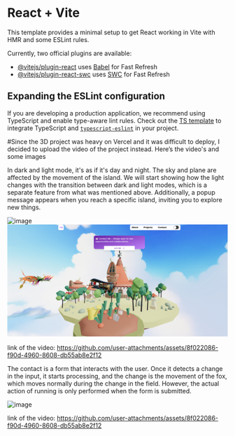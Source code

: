 # React + Vite

This template provides a minimal setup to get React working in Vite with HMR and some ESLint rules.

Currently, two official plugins are available:

- [@vitejs/plugin-react](https://github.com/vitejs/vite-plugin-react/blob/main/packages/plugin-react/README.md) uses [Babel](https://babeljs.io/) for Fast Refresh
- [@vitejs/plugin-react-swc](https://github.com/vitejs/vite-plugin-react-swc) uses [SWC](https://swc.rs/) for Fast Refresh

## Expanding the ESLint configuration

If you are developing a production application, we recommend using TypeScript and enable type-aware lint rules. Check out the [TS template](https://github.com/vitejs/vite/tree/main/packages/create-vite/template-react-ts) to integrate TypeScript and [`typescript-eslint`](https://typescript-eslint.io) in your project.

#Since the 3D project was heavy on Vercel and it was difficult to deploy, I decided to upload the video of the project instead. Here’s the video's and some images

In dark and light mode, it's as if it's day and night. 
The sky and plane are affected by the movement of the island. 
We will start showing how the light changes with the transition between dark and light modes, which is a separate feature from what was mentioned above. Additionally,
a popup message appears when you reach a specific island, inviting you to explore new things.

![image](https://github.com/mennaAltear78/portfolio/blob/main/src/assets/Screenshot%202025-03-18%20154813.png)
![image](https://github.com/mennaAltear78/portfolio/blob/main/src/assets/Screenshot%202025-03-18%20154859.png)

link of the video: https://github.com/user-attachments/assets/8f022086-f90d-4960-8608-db55ab8e2f12

The contact is a form that interacts with the user.
Once it detects a change in the input, it starts processing, and the change is the movement of the fox,
which moves normally during the change in the field. However, the actual action of running is only performed when the form is submitted.

![image](https://github.com/mennaAltear78/portfolio/blob/main/src/assets/Screenshot%202025-03-18%20154731.png)

link of the video: https://github.com/user-attachments/assets/8f022086-f90d-4960-8608-db55ab8e2f12



